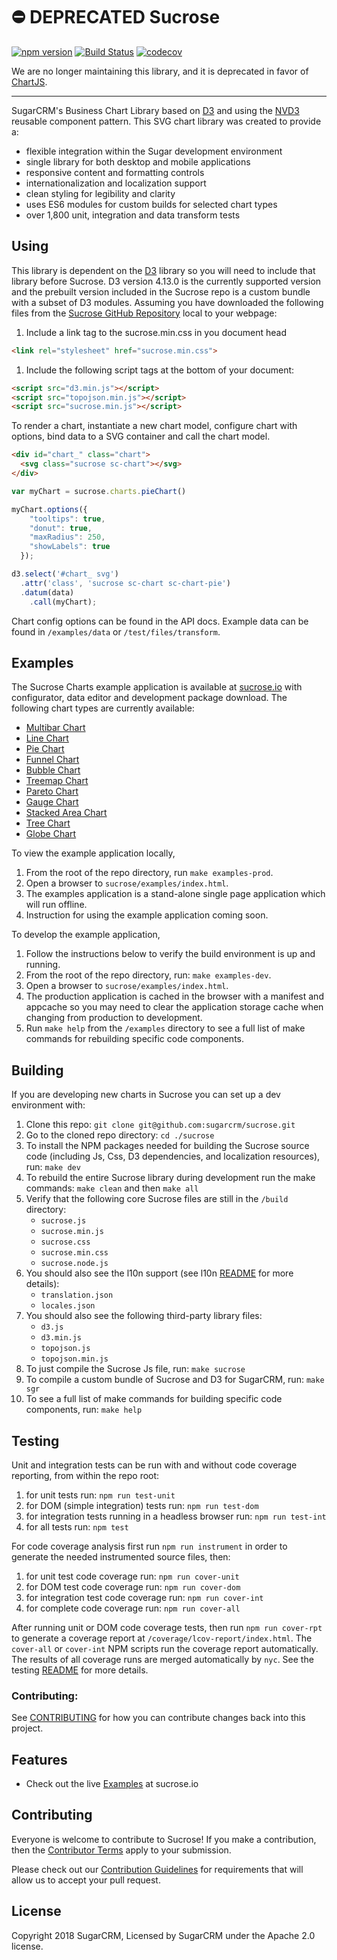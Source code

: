 # :no_entry: DEPRECATED Sucrose
[![npm version](https://badge.fury.io/js/sucrose.svg)](https://www.npmjs.com/package/sucrose)
[![Build Status](https://travis-ci.org/sugarcrm/sucrose.svg?branch=master)](https://travis-ci.org/sugarcrm/sucrose)
[![codecov](https://codecov.io/gh/sugarcrm/sucrose/branch/master/graph/badge.svg)](https://codecov.io/gh/sugarcrm/sucrose)

We are no longer maintaining this library, and it is deprecated in favor of
[ChartJS](https://www.chartjs.org/).

---

SugarCRM's Business Chart Library based on [D3](http://d3js.org) and using the [NVD3](http://nvd3.org/) reusable component pattern. This SVG chart library was created to provide a:
- flexible integration within the Sugar development environment
- single library for both desktop and mobile applications
- responsive content and formatting controls
- internationalization and localization support
- clean styling for legibility and clarity
- uses ES6 modules for custom builds for selected chart types
- over 1,800 unit, integration and data transform tests

## Using
This library is dependent on the [D3](http://d3js.org) library so you will need to include that library before Sucrose. D3 version 4.13.0 is the currently supported version and the prebuilt version included in the Sucrose repo is a custom bundle with a subset of D3 modules. Assuming you have downloaded the following files from the [Sucrose GitHub Repository](https://github.com/sugarcrm/sucrose/tree/master/build) local to your webpage:

1. Include a link tag to the sucrose.min.css in you document head
```html
<link rel="stylesheet" href="sucrose.min.css">
```
1. Include the following script tags at the bottom of your document:
```html
<script src="d3.min.js"></script>
<script src="topojson.min.js"></script>
<script src="sucrose.min.js"></script>
```

To render a chart, instantiate a new chart model, configure chart with options, bind data to a SVG container and call the chart model.
```html
<div id="chart_" class="chart">
  <svg class="sucrose sc-chart"></svg>
</div>
```
```javascript
var myChart = sucrose.charts.pieChart()

myChart.options({
    "tooltips": true,
    "donut": true,
    "maxRadius": 250,
    "showLabels": true
  });

d3.select('#chart_ svg')
  .attr('class', 'sucrose sc-chart sc-chart-pie')
  .datum(data)
    .call(myChart);
```

Chart config options can be found in the API docs. Example data can be found in `/examples/data` or `/test/files/transform`.

## Examples
The Sucrose Charts example application is available at [sucrose.io](http://sucrose.io) with configurator, data editor and development package download. The following chart types are currently available:
  - [Multibar Chart](http://sucrose.io/index.html?type=multibar)
  - [Line Chart](http://sucrose.io/index.html?type=line)
  - [Pie Chart](http://sucrose.io/index.html?type=pie)
  - [Funnel Chart](http://sucrose.io/index.html?type=funnel)
  - [Bubble Chart](http://sucrose.io/index.html?type=bubble)
  - [Treemap Chart](http://sucrose.io/index.html?type=treemap)
  - [Pareto Chart](http://sucrose.io/index.html?type=pareto)
  - [Gauge Chart](http://sucrose.io/index.html?type=gauge)
  - [Stacked Area Chart](http://sucrose.io/index.html?type=area)
  - [Tree Chart](http://sucrose.io/index.html?type=tree)
  - [Globe Chart](http://sucrose.io/index.html?type=globe)

To view the example application locally,
1. From the root of the repo directory, run `make examples-prod`.
1. Open a browser to `sucrose/examples/index.html`.
1. The examples application is a stand-alone single page application which will run offline.
1. Instruction for using the example application coming soon.

To develop the example application,
1. Follow the instructions below to verify the build environment is up and running.
1. From the root of the repo directory, run: `make examples-dev`.
1. Open a browser to `sucrose/examples/index.html`.
1. The production application is cached in the browser with a manifest and appcache so you may need to clear the application storage cache when changing from production to development.
1. Run `make help` from the `/examples` directory to see a full list of make commands for rebuilding specific code components.

## Building
If you are developing new charts in Sucrose you can set up a dev environment with:

1. Clone this repo: `git clone git@github.com:sugarcrm/sucrose.git`
1. Go to the cloned repo directory: `cd ./sucrose`
1. To install the NPM packages needed for building the Sucrose source code (including Js, Css, D3 dependencies, and localization resources), run: `make dev`
1. To rebuild the entire Sucrose library during development run the make commands: `make clean` and then `make all`
1. Verify that the following core Sucrose files are still in the `/build` directory:
    * `sucrose.js`
    * `sucrose.min.js`
    * `sucrose.css`
    * `sucrose.min.css`
    * `sucrose.node.js`
1. You should also see the l10n support (see l10n [README](./scripts/lang/README.md) for more details):
    * `translation.json`
    * `locales.json`
1. You should also see the following third-party library files:
    * `d3.js`
    * `d3.min.js`
    * `topojson.js`
    * `topojson.min.js`
1. To just compile the Sucrose Js file, run: `make sucrose`
1. To compile a custom bundle of Sucrose and D3 for SugarCRM, run: `make sgr`
1. To see a full list of make commands for building specific code components, run: `make help`

## Testing

Unit and integration tests can be run with and without code coverage reporting, from within the repo root:
1. for unit tests run: `npm run test-unit`
1. for DOM (simple integration) tests run: `npm run test-dom`
1. for integration tests running in a headless browser run: `npm run test-int`
1. for all tests run: `npm test`

For code coverage analysis first run `npm run instrument` in order to generate the needed instrumented source files, then:
1. for unit test code coverage run: `npm run cover-unit`
1. for DOM test code coverage run: `npm run cover-dom`
1. for integration test code coverage run: `npm run cover-int`
1. for complete code coverage run: `npm run cover-all`

After running unit or DOM code coverage tests, then run `npm run cover-rpt` to generate a coverage report at `/coverage/lcov-report/index.html`. The `cover-all` or `cover-int` NPM scripts run the coverage report automatically. The results of all coverage runs are merged automatically by `nyc`. See the testing [README](./test/README.md) for more details.

### Contributing:
See [CONTRIBUTING](CONTRIBUTING.md) for how you can contribute changes back into this project.

## Features
* Check out the live [Examples](http://sucrose.io/) at sucrose.io

## Contributing
Everyone is welcome to contribute to Sucrose!  If you make a contribution, then the [Contributor Terms](CONTRIBUTOR_TERMS.pdf) apply to your submission.

Please check out our [Contribution Guidelines](CONTRIBUTING.md) for requirements that will allow us to accept your pull request.

## License
Copyright 2018 SugarCRM, Licensed by SugarCRM under the Apache 2.0 license.

